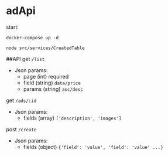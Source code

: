 # adApi
start:

`docker-compose up -d`

`node src/services/CreatedTable`

##API
get `/list`
+ Json params:
    + page (int) required
    + field (string) `data/price`
    + params (string) `asc/desc`


get `/ads/:id`
+ Json params:
    + fields (array) `['description', 'images']`
    
post `/create`
+ Json params:
    + fields (object) `{'field': 'value', 'field': 'value' ...}`
